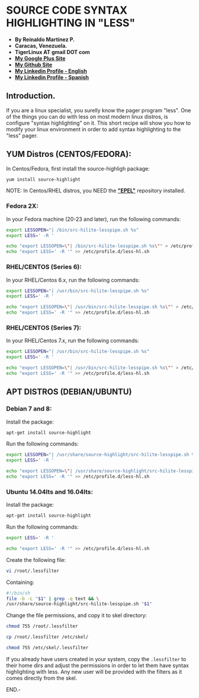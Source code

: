 # SOURCE CODE SYNTAX HIGHLIGHTING IN "LESS"

- **By Reinaldo Martínez P.**
- **Caracas, Venezuela.**
- **TigerLinux AT gmail DOT com**
- **[My Google Plus Site](https://plus.google.com/+ReinaldoMartinez)**
- **[My Github Site](https://github.com/tigerlinux)**
- **[My Linkedin Profile - English](https://ve.linkedin.com/in/tigerlinux/en)**
- **[My Linkedin Profile - Spanish](https://ve.linkedin.com/in/tigerlinux/es)**


## Introduction.

If you are a linux specialist, you surelly know the pager program "less". One of the things you can do with less on most modern linux distros, is configure "syntax highlighting" on it. This short recipe will show you how to modify your linux environment in order to add syntax highlighting to the "less" pager.


## YUM Distros (CENTOS/FEDORA):

In Centos/Fedora, first install the source-highligh package:

```bash
yum install source-highlight
```

NOTE: In Centos/RHEL distros, you NEED the [**"EPEL"**](https://fedoraproject.org/wiki/EPEL "EPEL Repo Wiki") repository installed.

### Fedora 2X:

In your Fedora machine (20-23 and later), run the following commands:

```bash
export LESSOPEN="| /bin/src-hilite-lesspipe.sh %s"
export LESS=' -R '

echo "export LESSOPEN=\"| /bin/src-hilite-lesspipe.sh %s\"" > /etc/profile.d/less-hl.sh
echo "export LESS=' -R '" >> /etc/profile.d/less-hl.sh
```

### RHEL/CENTOS (Series 6):

In your RHEL/Centos 6.x, run the following commands:

```bash
export LESSOPEN="| /usr/bin/src-hilite-lesspipe.sh %s"
export LESS=' -R '

echo "export LESSOPEN=\"| /usr/bin/src-hilite-lesspipe.sh %s\"" > /etc/profile.d/less-hl.sh
echo "export LESS=' -R '" >> /etc/profile.d/less-hl.sh
```

### RHEL/CENTOS (Series 7):

In your RHEL/Centos 7.x, run the following commands:

```bash
export LESSOPEN="| /usr/bin/src-hilite-lesspipe.sh %s"
export LESS=' -R '

echo "export LESSOPEN=\"| /usr/bin/src-hilite-lesspipe.sh %s\"" > /etc/profile.d/less-hl.sh
echo "export LESS=' -R '" >> /etc/profile.d/less-hl.sh
```

## APT DISTROS (DEBIAN/UBUNTU)

### Debian 7 and 8:

Install the package:

```bash
apt-get install source-highlight
```

Run the following commands:

```bash
export LESSOPEN="| /usr/share/source-highlight/src-hilite-lesspipe.sh %s"
export LESS=' -R '

echo "export LESSOPEN=\"| /usr/share/source-highlight/src-hilite-lesspipe.sh %s\"" > /etc/profile.d/less-hl.sh
echo "export LESS=' -R '" >> /etc/profile.d/less-hl.sh
```

### Ubuntu 14.04lts and 16.04lts:

Install the package:

```bash
apt-get install source-highlight
```

Run the following commands:

```bash
export LESS=' -R '

echo "export LESS=' -R '" >> /etc/profile.d/less-hl.sh
```

Create the following file:

```bash
vi /root/.lessfilter
```

Containing:

```bash
#!/bin/sh
file -b -L "$1" | grep -q text && \
/usr/share/source-highlight/src-hilite-lesspipe.sh "$1"
```

Change the file permissions, and copy it to skel directory:

```bash
chmod 755 /root/.lessfilter

cp /root/.lessfilter /etc/skel/

chmod 755 /etc/skel/.lessfilter
```

If you already have users created in your system, copy the `.lessfilter` to their home dirs and adjust the permissions in order to let them have syntax highlighting with less. Any new user will be provided with the filters as it comes directly from the skel.

END.-
